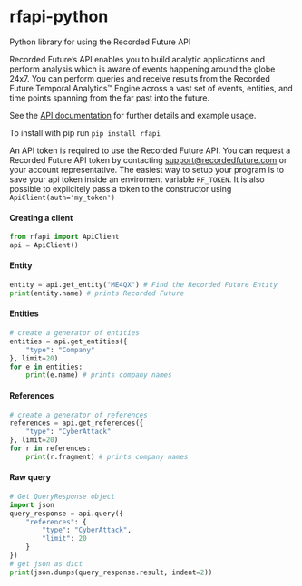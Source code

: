 # rfapi-python
Python library for using the Recorded Future API

Recorded Future’s API enables you to build analytic applications and perform analysis which is aware of events happening around the globe 24x7. You can perform queries and receive results from the Recorded Future Temporal Analytics™ Engine across a vast set of events, entities, and time points spanning from the far past into the future.

See the [API documentation](https://github.com/recordedfuture/api/wiki/RecordedFutureAPI) for further details and example usage.

To install with pip run
```pip install rfapi```

An API token is required to use the Recorded Future API. You can request a Recorded Future API token by contacting support@recordedfuture.com or your account representative.
The easiest way to setup your program is to save your api token inside an enviroment variable `RF_TOKEN`.
It is also possible to explicitely pass a token to the constructor using `ApiClient(auth='my_token')`

#### Creating a client
```python
from rfapi import ApiClient
api = ApiClient()
```

#### Entity
```python
entity = api.get_entity("ME4QX") # Find the Recorded Future Entity
print(entity.name) # prints Recorded Future
```

#### Entities
```python
# create a generator of entities
entities = api.get_entities({
    "type": "Company"
}, limit=20)
for e in entities:
    print(e.name) # prints company names
```

#### References
```python
# create a generator of references
references = api.get_references({
    "type": "CyberAttack"
}, limit=20)
for r in references:
    print(r.fragment) # prints company names
```

#### Raw query
```python
# Get QueryResponse object
import json
query_response = api.query({
    "references": {
        "type": "CyberAttack",
        "limit": 20
    }
})
# get json as dict
print(json.dumps(query_response.result, indent=2))
```